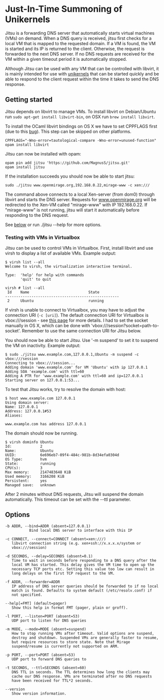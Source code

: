 # Just-In-Time Summoning of Unikernels #

Jitsu is a forwarding DNS server that automatically starts virtual machines (VMs) on demand. When a DNS query is received, jitsu first checks for a local VM that is mapped to the requested domain. If a VM is found, the VM is started and its IP is returned to the client. Otherwise, the request is forwarded to the next DNS server. If no DNS requests are received for the VM within a given timeout period it is automatically stopped. 

Although Jitsu can be used with any VM that can be controlled with libvirt, it is mainly intended for use with [unikernels](http://www.openmirage.org) that can be started quickly and be able to respond to the client request within the time it takes to send the DNS response. 

## Getting started ##

Jitsu depends on libvirt to manage VMs. To install libvirt on Debian/Ubuntu run `sudo apt-get install libvirt-bin`, on OSX run `brew install libvirt`.

To install the OCaml libvirt bindings on OS X we have to set CPPFLAGS first (due to this [bug](https://github.com/ocaml/opam-repository/issues/2621)). This step can be skipped on other platforms.

```
CPPFLAGS="-Wno-error=tautological-compare -Wno-error=unused-function"  opam install libvirt
```

Jitsu can now be installed with opam:

```
opam pin add jitsu 'https://github.com/MagnusS/jitsu.git'
opam install jitsu
```

If the installation succeeds you should now be able to start jitsu:

```
sudo ./jitsu www.openmirage.org,192.168.0.22,mirage-www -c xen:/// 
```

The command above connects to a local Xen-server (from dom0) through libvirt and starts the DNS server. Requests for www.openmirage.org will be redirected to the Xen-VM called "mirage-www" with IP 192.168.0.22. If "mirage-www" is not running, jitsu will start it automatically before responding to the DNS request.

See [below](#options) or run ./jitsu --help for more options.

### Testing with VMs in Virtualbox ###
Jitsu can be used to control VMs in Virtualbox. First, install libvirt and use virsh to display a list of available VMs. Example output:

```
$ virsh list --all
Welcome to virsh, the virtualization interactive terminal.

Type:  'help' for help with commands
       'quit' to quit

virsh # list --all
 Id    Name                           State
----------------------------------------------------
 2     Ubuntu                         running
```

If virsh is unable to connect to Virtualbox, you may have to adjust the connection URI (`-c [uri]`). The default connection URI for Virtualbox is vbox:///session - see [this page](https://libvirt.org/remote.html) for more details. I had to set the socket manually in OS X, which can be done with 'vbox:///session?socket=path-to-socket'. Remember to use the same connection URI for Jitsu below.

You should now be able to start Jitsu. Use '-m suspend' to set it to suspend the VM on inactivity. Example output:

```
$ sudo ./jitsu www.example.com,127.0.0.1,Ubuntu -m suspend -c vbox:///session
Connecting to vbox:///session...
Adding domain 'www.example.com' for VM 'Ubuntu' with ip 127.0.0.1
Adding SOA 'example.com' with ttl=60
Adding A PTR for 'www.example.com' with ttl=60 and ip=127.0.0.1
Starting server on 127.0.0.1:53...
```

To test that Jitsu works, try to resolve the domain with host:

```
$ host www.example.com 127.0.0.1
Using domain server:
Name: 127.0.0.1
Address: 127.0.0.1#53
Aliases:

www.example.com has address 127.0.0.1
```

The domain should now be running.

```
$ virsh dominfo Ubuntu
Id:             2
Name:           Ubuntu
UUID:           6e696eb7-09f4-484c-981b-8d34efa0304d
OS Type:        hvm
State:          running
CPU(s):         3
Max memory:     2147483648 KiB
Used memory:    3166208 KiB
Persistent:     yes
Managed save:   unknown
```

After 2 minutes without DNS requests, Jitsu will suspend the domain automatically. This timeout can be set with the --ttl parameter.

## Options ##

```
-b ADDR, --bind=ADDR (absent=127.0.0.1)
           Bind local DNS server to interface with this IP

-c CONNECT, --connect=CONNECT (absent=xen:///)
   libvirt connection string (e.g. xen+ssh://x.x.x.x/system or
   vbox:///session)

-d SECONDS, --delay=SECONDS (absent=0.1)
   Time to wait in seconds before responding to a DNS query after the
   local VM has started. This delay gives the VM time to open up the
   necessary TCP ports etc. Setting this value too low can result in
   long delays on the first TCP request to the VM.

-f ADDR, --forwarder=ADDR
   IP address of DNS server queries should be forwarded to if no local
   match is found. Defaults to system default (/etc/resolv.conf) if
   not specified.

--help[=FMT] (default=pager)
   Show this help in format FMT (pager, plain or groff).

-l PORT, --listen=PORT (absent=53)
   UDP port to listen for DNS queries

-m MODE, --mode=MODE (absent=suspend)
   How to stop running VMs after timeout. Valid options are suspend,
   destroy and shutdown. Suspended VMs are generally faster to resume,
   but require resources to store state. Note that Mirage
   suspend/resume is currently not supported on ARM.

-p PORT, --port=PORT (absent=53)
   UDP port to forward DNS queries to

-t SECONDS, --ttl=SECONDS (absent=60)
   DNS TTL in seconds. The TTL determines how long the clients may
   cache our DNS response. VMs are terminated after no DNS requests
   have been received for TTL*2 seconds.

--version
   Show version information.
```

